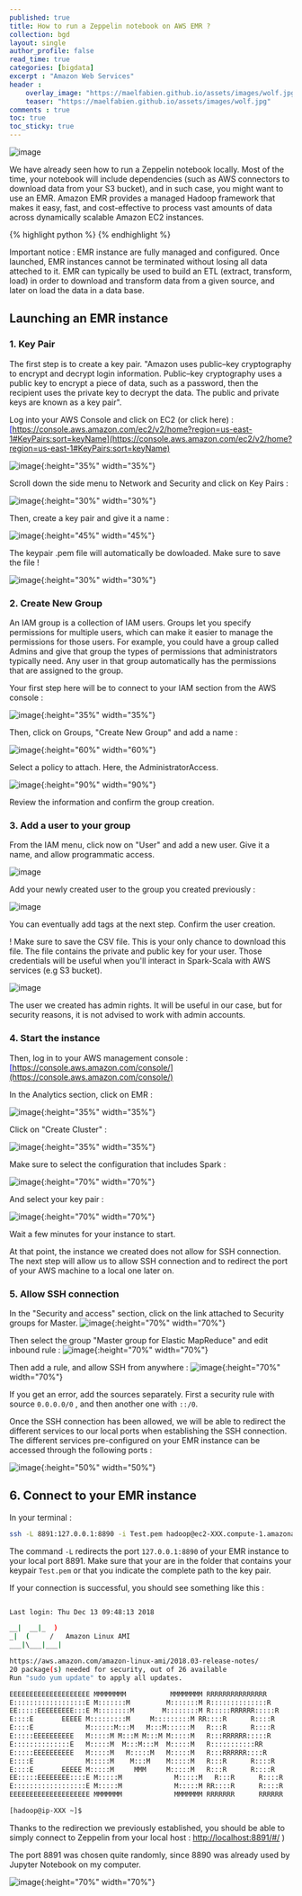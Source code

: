```yaml
---
published: true
title: How to run a Zeppelin notebook on AWS EMR ?
collection: bgd
layout: single
author_profile: false
read_time: true
categories: [bigdata]
excerpt : "Amazon Web Services"
header :
    overlay_image: "https://maelfabien.github.io/assets/images/wolf.jpg"
    teaser: "https://maelfabien.github.io/assets/images/wolf.jpg"
comments : true
toc: true
toc_sticky: true
---
```


![image](https://maelfabien.github.io/assets/images/zep_emr.png)

We have already seen how to run a Zeppelin notebook locally. Most of the time, your notebook will include dependencies (such as AWS connectors to download data from your S3 bucket), and in such case, you might want to use an EMR. Amazon EMR provides a managed Hadoop framework that makes it easy, fast, and cost-effective to process vast amounts of data across dynamically scalable Amazon EC2 instances.

{% highlight python %}
{% endhighlight %}

Important notice : EMR instance are fully managed and configured. Once launched, EMR instances cannot be terminated without losing all data atteched to it. EMR can typically be used to build an ETL (extract, transform, load) in order to download and transform data from a given source, and later on load the data in a data base.

## Launching an EMR instance

### 1. Key Pair

The first step is to create a key pair. "Amazon uses public–key cryptography to encrypt and decrypt login information. Public–key cryptography uses a public key to encrypt a piece of data, such as a password, then the recipient uses the private key to decrypt the data. The public and private keys are known as a key pair". 

Log into your AWS Console and click on EC2 (or click here) : <span style="color:blue">[https://console.aws.amazon.com/ec2/v2/home?region=us-east-1#KeyPairs:sort=keyName](https://console.aws.amazon.com/ec2/v2/home?region=us-east-1#KeyPairs:sort=keyName)</span>

![image](https://maelfabien.github.io/assets/images/EMR0.png){:height="35%" width="35%"}

Scroll down the side menu to Network and Security and click on Key Pairs :

![image](https://maelfabien.github.io/assets/images/key.png){:height="30%" width="30%"}

Then, create a key pair and give it a name :

![image](https://maelfabien.github.io/assets/images/key2.png){:height="45%" width="45%"}

The keypair .pem file will automatically be dowloaded. Make sure to save the file !

![image](https://maelfabien.github.io/assets/images/key3.png){:height="30%" width="30%"}

### 2. Create New Group

An IAM group is a collection of IAM users. Groups let you specify permissions for multiple users, which can make it easier to manage the permissions for those users. For example, you could have a group called Admins and give that group the types of permissions that administrators typically need. Any user in that group automatically has the permissions that are assigned to the group.

Your first step here will be to connect to your IAM section from the AWS console :

![image](https://maelfabien.github.io/assets/images/iam1.png){:height="35%" width="35%"}

Then, click on Groups, "Create New Group" and add a name :

![image](https://maelfabien.github.io/assets/images/iam2.png){:height="60%" width="60%"}

Select a policy to attach. Here, the AdministratorAccess.

![image](https://maelfabien.github.io/assets/images/iam3.png){:height="90%" width="90%"}

Review the information and confirm the group creation.

### 3. Add a user to your group

From the IAM menu, click now on "User" and add a new user. Give it a name, and allow programmatic access.

![image](https://maelfabien.github.io/assets/images/iam4.png)

Add your newly created user to the group you created previously :

![image](https://maelfabien.github.io/assets/images/iam5.png)

You can eventually add tags at the next step. Confirm the user creation. 

! Make sure to save the CSV file. This is your only chance to download this file. The file contains the private and public key for your user. Those credentials will be useful when you'll interact in Spark-Scala with AWS services (e.g S3 bucket).

![image](https://maelfabien.github.io/assets/images/iam6.png)

The user we created has admin rights. It will be useful in our case, but for security reasons, it is not advised to work with admin accounts. 

### 4. Start the instance

Then, log in to your AWS management console : <span style="color:blue">[https://console.aws.amazon.com/console/](https://console.aws.amazon.com/console/)</span>

In the Analytics section, click on EMR :

![image](https://maelfabien.github.io/assets/images/EMR1.png){:height="35%" width="35%"}

Click on "Create Cluster" :

![image](https://maelfabien.github.io/assets/images/EMR2.png){:height="35%" width="35%"}

Make sure to select the configuration that includes Spark :

![image](https://maelfabien.github.io/assets/images/EMR3.png){:height="70%" width="70%"}

And select your key pair :

![image](https://maelfabien.github.io/assets/images/key4.png){:height="70%" width="70%"}

Wait a few minutes for your instance to start. 

At that point, the instance we created does not allow for SSH connection. The next step will allow us to allow SSH connection and to redirect the port of your AWS machine to a local one later on. 

### 5. Allow SSH connection

In the "Security and access" section, click on the link attached to Security groups for Master.
![image](https://maelfabien.github.io/assets/images/ssh1.png){:height="70%" width="70%"}

Then select the group "Master group for Elastic MapReduce" and edit inbound rule :
![image](https://maelfabien.github.io/assets/images/ssh2.png){:height="70%" width="70%"}

Then add a rule, and allow SSH from anywhere :
![image](https://maelfabien.github.io/assets/images/ssh3.png){:height="70%" width="70%"}

If you get an error, add the sources separately. First a security rule with source ``` 0.0.0.0/0 ``` , and then another one with ``` ::/0 ```.

Once the SSH connection has been allowed, we will be able to redirect the different services to our local ports when establishing the SSH connection. The different services pre-configured on your EMR instance can be accessed through the following ports :

![image](https://maelfabien.github.io/assets/images/ssh4.png){:height="50%" width="50%"}

## 6. Connect to your EMR instance

In your terminal :

``` bash
ssh -L 8891:127.0.0.1:8890 -i Test.pem hadoop@ec2-XXX.compute-1.amazonaws.com 
```

The command ``` -L ``` redirects the port  ``` 127.0.0.1:8890 ```  of your EMR instance to your local port 8891. Make sure that your are in the folder that contains your keypair  ``` Test.pem ``` or that you indicate the complete path to the key pair.

If your connection is successful, you should see something like this :
```bash

Last login: Thu Dec 13 09:48:13 2018

__|  __|_  )
_|  (     /   Amazon Linux AMI
___|\___|___|

https://aws.amazon.com/amazon-linux-ami/2018.03-release-notes/
20 package(s) needed for security, out of 26 available
Run "sudo yum update" to apply all updates.

EEEEEEEEEEEEEEEEEEEE MMMMMMMM           MMMMMMMM RRRRRRRRRRRRRRR    
E::::::::::::::::::E M:::::::M         M:::::::M R::::::::::::::R   
EE:::::EEEEEEEEE:::E M::::::::M       M::::::::M R:::::RRRRRR:::::R 
E::::E       EEEEE M:::::::::M     M:::::::::M RR::::R      R::::R
E::::E             M::::::M:::M   M:::M::::::M   R:::R      R::::R
E:::::EEEEEEEEEE   M:::::M M:::M M:::M M:::::M   R:::RRRRRR:::::R 
E::::::::::::::E   M:::::M  M:::M:::M  M:::::M   R:::::::::::RR   
E:::::EEEEEEEEEE   M:::::M   M:::::M   M:::::M   R:::RRRRRR::::R  
E::::E             M:::::M    M:::M    M:::::M   R:::R      R::::R
E::::E       EEEEE M:::::M     MMM     M:::::M   R:::R      R::::R
EE:::::EEEEEEEE::::E M:::::M             M:::::M   R:::R      R::::R
E::::::::::::::::::E M:::::M             M:::::M RR::::R      R::::R
EEEEEEEEEEEEEEEEEEEE MMMMMMM             MMMMMMM RRRRRRR      RRRRRR

[hadoop@ip-XXX ~]$ 
```

Thanks to the redirection we previously established, you should be able to simply connect to Zeppelin from your local host : <span style="color:blue">[http://localhost:8891/#/](http://localhost:8891/#/)</span> )

The port 8891 was chosen quite randomly, since 8890 was already used by Jupyter Notebook on my computer.

![image](https://maelfabien.github.io/assets/images/zeppelin.png){:height="70%" width="70%"}
